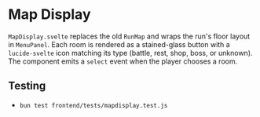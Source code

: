 # Map Display

`MapDisplay.svelte` replaces the old `RunMap` and wraps the run's floor layout
in `MenuPanel`. Each room is rendered as a stained-glass button with a
`lucide-svelte` icon matching its type (battle, rest, shop, boss, or unknown).
The component emits a `select` event when the player chooses a room.

## Testing
- `bun test frontend/tests/mapdisplay.test.js`
